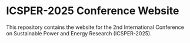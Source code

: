 # ICSPER-2025 Conference Website
This repository contains the website for the 2nd International Conference on Sustainable Power and Energy Research (ICSPER-2025).
